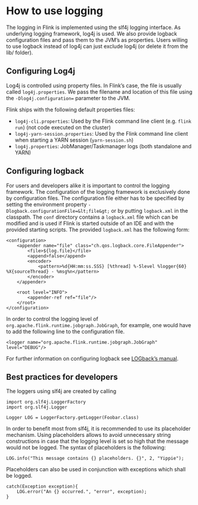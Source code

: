 

# How to use logging

The logging in Flink is implemented using the slf4j logging interface. As underlying logging framework, log4j is used. We also provide logback configuration files and pass them to the JVM’s as properties. Users willing to use logback instead of log4j can just exclude log4j (or delete it from the lib/ folder).

## Configuring Log4j

Log4j is controlled using property files. In Flink’s case, the file is usually called `log4j.properties`. We pass the filename and location of this file using the `-Dlog4j.configuration=` parameter to the JVM.

Flink ships with the following default properties files:

*   `log4j-cli.properties`: Used by the Flink command line client (e.g. `flink run`) (not code executed on the cluster)
*   `log4j-yarn-session.properties`: Used by the Flink command line client when starting a YARN session (`yarn-session.sh`)
*   `log4j.properties`: JobManager/Taskmanager logs (both standalone and YARN)

## Configuring logback

For users and developers alike it is important to control the logging framework. The configuration of the logging framework is exclusively done by configuration files. The configuration file either has to be specified by setting the environment property `-Dlogback.configurationFile=&lt;file&gt;` or by putting `logback.xml` in the classpath. The `conf` directory contains a `logback.xml` file which can be modified and is used if Flink is started outside of an IDE and with the provided starting scripts. The provided `logback.xml` has the following form:



```
<configuration>
    <appender name="file" class="ch.qos.logback.core.FileAppender">
        <file>${log.file}</file>
        <append>false</append>
        <encoder>
            <pattern>%d{HH:mm:ss.SSS} [%thread] %-5level %logger{60} %X{sourceThread} - %msg%n</pattern>
        </encoder>
    </appender>

    <root level="INFO">
        <appender-ref ref="file"/>
    </root>
</configuration>
```



In order to control the logging level of `org.apache.flink.runtime.jobgraph.JobGraph`, for example, one would have to add the following line to the configuration file.



```
<logger name="org.apache.flink.runtime.jobgraph.JobGraph" level="DEBUG"/>
```



For further information on configuring logback see [LOGback’s manual](http://logback.qos.ch/manual/configuration.html).

## Best practices for developers

The loggers using slf4j are created by calling



```
import org.slf4j.LoggerFactory
import org.slf4j.Logger

Logger LOG = LoggerFactory.getLogger(Foobar.class)
```



In order to benefit most from slf4j, it is recommended to use its placeholder mechanism. Using placeholders allows to avoid unnecessary string constructions in case that the logging level is set so high that the message would not be logged. The syntax of placeholders is the following:



```
LOG.info("This message contains {} placeholders. {}", 2, "Yippie");
```



Placeholders can also be used in conjunction with exceptions which shall be logged.



```
catch(Exception exception){
	LOG.error("An {} occurred.", "error", exception);
}
```



